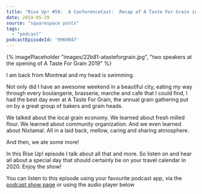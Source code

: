 ```yaml
---
title: "Rise Up! #59:  A ConferenceCast:  Recap of A Taste For Grain in Montreal, Quebec"
date: 2019-05-29
source: "squarespace posts"
tags: 
  - "podcast"
podcastEpisodeId: '9969047' 
---
```


{% imagePlaceholder "images/22b81-atasteforgrain.jpg", "two speakers at the opening of A Taste For Grain 2019" %} 

I am back from Montreal and my head is swimming.

Not only did I have an awesome weekend in a beautiful city, eating my way through every boulangerie, brasserie, marche and cafe that I could find, I had the best day ever at A Taste For Grain, the annual grain gathering put on by a great group of bakers and grain heads.

We talked about the local grain economy. We learned about fresh milled flour. We learned about community organization. And we even learned about Nixtamal. All in a laid back, mellow, caring and sharing atmosphere.

And then, we ate some more!

In this Rise Up! episode I talk about all that and more. So listen on and hear all about a special day that should certainly be on your travel calendar in 2020. Enjoy the show!

You can listen to this episode using your favourite podcast app, via the [podcast show page](http://riseuppod.com/rise-up-59-conferencecast-a-taste-for-grain-recap) or using the audio player below 

